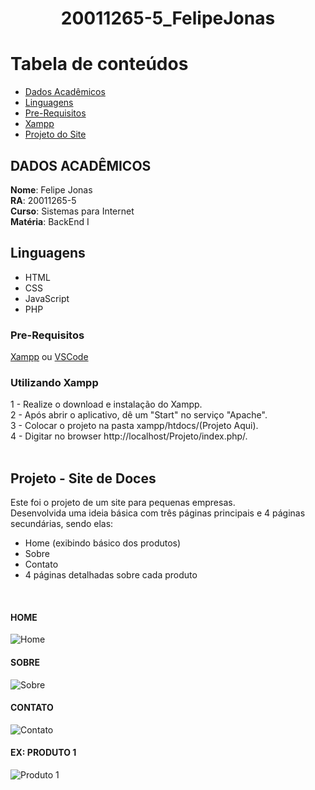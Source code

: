 <h1 align="center"> 20011265-5_FelipeJonas </h1>

Tabela de conteúdos
=================
<!--ts-->
   * [Dados Acadêmicos](#dados-acadêmicos)
   * [Linguagens](#linguagens)
   * [Pre-Requisitos](#pre-requisitos)
   * [Xampp](#utilizando-xampp)
   * [Projeto do Site](#projeto---site-de-doces)

###  

## DADOS ACADÊMICOS

<b>Nome</b>: Felipe Jonas <br>
<b>RA</b>: 20011265-5 <br>
<b>Curso</b>: Sistemas para Internet <br>
<b>Matéria</b>: BackEnd I <br>

## Linguagens
- HTML
- CSS
- JavaScript
- PHP

### Pre-Requisitos

[Xampp](https://www.apachefriends.org/pt_br/download.html) ou [VSCode](https://code.visualstudio.com/)


### Utilizando Xampp 

1 - Realize o download e instalação do Xampp. <br>
2 - Após abrir o aplicativo, dê um "Start" no serviço "Apache". <br>
3 - Colocar o projeto na pasta xampp/htdocs/(Projeto Aqui). <br>
4 - Digitar no browser http://localhost/Projeto/index.php/. <br>
<br>

## Projeto - Site de Doces

Este foi o projeto de um site para pequenas empresas. <br>
Desenvolvida uma ideia básica com três páginas principais e 4 páginas secundárias, sendo elas:<br>
- Home (exibindo básico dos produtos)
- Sobre
- Contato
- 4 páginas detalhadas sobre cada produto
<br>

#### HOME
<img alt="Home" title="#Home" src="https://i.imgur.com/3Sypi22.jpg" />
<br>

#### SOBRE
<img alt="Sobre" title="#Sobre" src="https://i.imgur.com/zYl2huB.jpg" />
<br>

#### CONTATO
<img alt="Contato" title="#Contato" src="https://i.imgur.com/3pUSp7K.jpg" />
<br>

#### EX: PRODUTO 1
<img alt="Produto 1" title="#Produto1" src="https://i.imgur.com/BnVHrvc.jpg" />
<br>
